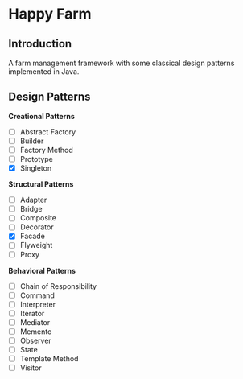 Happy Farm
========

Introduction
--------
A farm management framework with some classical design patterns implemented in Java.

Design Patterns
--------
**Creational Patterns**
- [ ] Abstract Factory
- [ ] Builder
- [ ] Factory Method
- [ ] Prototype
- [x] Singleton

**Structural Patterns**
- [ ] Adapter
- [ ] Bridge
- [ ] Composite
- [ ] Decorator
- [x] Facade
- [ ] Flyweight
- [ ] Proxy

**Behavioral Patterns**
- [ ] Chain of Responsibility
- [ ] Command
- [ ] Interpreter
- [ ] Iterator
- [ ] Mediator
- [ ] Memento
- [ ] Observer
- [ ] State
- [ ] Template Method
- [ ] Visitor
